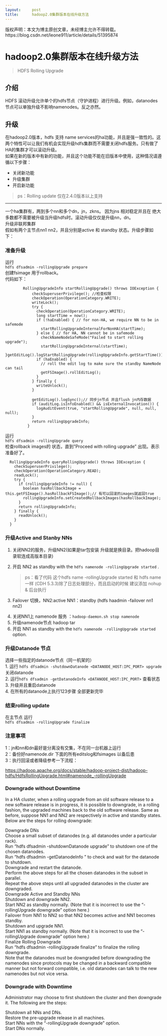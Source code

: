 ```yaml
---
layout:     post
title:      hadoop2.0集群版本在线升级方法
---
```

<div id="article_content" class="article_content clearfix csdn-tracking-statistics" data-pid="blog" data-mod="popu_307" data-dsm="post">
								<div class="article-copyright">
					版权声明：本文为博主原创文章，未经博主允许不得转载。					https://blog.csdn.net/leone911/article/details/51395874				</div>
								            <div id="content_views" class="markdown_views prism-atom-one-dark">
							<!-- flowchart 箭头图标 勿删 -->
							<svg xmlns="http://www.w3.org/2000/svg" style="display: none;"><path stroke-linecap="round" d="M5,0 0,2.5 5,5z" id="raphael-marker-block" style="-webkit-tap-highlight-color: rgba(0, 0, 0, 0);"></path></svg>
							<h1 id="hadoop20集群版本在线升级方法">hadoop2.0集群版本在线升级方法</h1>

<blockquote>
  <p>HDFS Rolling Upgrade</p>
</blockquote>



<h2 id="介绍">介绍</h2>

<p>HDFS 滚动升级允许单个的hdfs节点（守护进程）进行升级。例如，datanodes 节点可以单独升级不影响namenodes。反之亦然。</p>



<h2 id="升级">升级</h2>

<p>在hadoop2.0版本，hdfs 支持 name services的ha功能，并且是强一致性的。这两个特性可以让我们有机会实现升级hdfs集群而不需要关闭hdfs服务。只有做了HA的集群才可以滚动升级。 <br>
如果在新的版本中有新的功能，并且这个功能不能在旧版本中使用，这种情况请遵循以下步骤：</p>

<ul>
<li>关闭新功能</li>
<li>升级集群</li>
<li>开启新功能</li>
</ul>

<blockquote>
  <p>ps：Rolling update 仅在2.4.0版本以上支持</p>
</blockquote>

<hr>

<p>一个ha集群有，两到多个nn和多个dn，jn，zkns。 因为jns 相对稳定并且在 绝大多数都不需要被升级当升级hdfs时。滚动升级仅仅是升级nn，dn。 <br>
升级非联邦集群 <br>
假如有两个主节点nn1 nn2，并且分别是active 和 standby 状态。升级步骤如下：</p>



<h3 id="准备升级">准备升级</h3>

<p>运行 <br>
<code>hdfs dfsadmin -rollingUpgrade prepare</code> <br>
创建fsimage 用于rollback。 <br>
代码如下：</p>



<pre class="prettyprint"><code class=" hljs java">        RollingUpgradeInfo startRollingUpgrade() <span class="hljs-keyword">throws</span> IOException {
            checkSuperuserPrivilege(); <span class="hljs-comment">//检查权限</span>
            checkOperation(OperationCategory.WRITE);
            writeLock();
            <span class="hljs-keyword">try</span> {
              checkOperation(OperationCategory.WRITE);
              <span class="hljs-keyword">long</span> startTime = now();
              <span class="hljs-keyword">if</span> (!haEnabled) { <span class="hljs-comment">// for non-HA, we require NN to be in safemode</span>
                startRollingUpgradeInternalForNonHA(startTime);
              } <span class="hljs-keyword">else</span> { <span class="hljs-comment">// for HA, NN cannot be in safemode</span>
                checkNameNodeSafeMode(<span class="hljs-string">"Failed to start rolling upgrade"</span>);
                startRollingUpgradeInternal(startTime);
              }getEditLog().logStartRollingUpgrade(rollingUpgradeInfo.getStartTime());
              <span class="hljs-keyword">if</span> (haEnabled) {
                <span class="hljs-comment">// roll the edit log to make sure the standby NameNode can tail</span>
                getFSImage().rollEditLog();
              }
            } <span class="hljs-keyword">finally</span> {
              writeUnlock();
            }

            getEditLog().logSync();<span class="hljs-comment">// 同步jn节点 并且flush jn内存数据</span>
            <span class="hljs-keyword">if</span> (auditLog.isInfoEnabled() &amp;&amp; isExternalInvocation()) {
              logAuditEvent(<span class="hljs-keyword">true</span>, <span class="hljs-string">"startRollingUpgrade"</span>, <span class="hljs-keyword">null</span>, <span class="hljs-keyword">null</span>, <span class="hljs-keyword">null</span>);
            }
            <span class="hljs-keyword">return</span> rollingUpgradeInfo;
          }</code></pre>

<p>运行 <br>
<code>hdfs dfsadmin -rollingUpgrade query</code> <br>
 检查rollback images的 状态，直到”Proceed with rolling upgrade” 出现。表示准备好了。</p>



<pre class="prettyprint"><code class=" hljs java">  RollingUpgradeInfo queryRollingUpgrade() <span class="hljs-keyword">throws</span> IOException {
    checkSuperuserPrivilege();
    checkOperation(OperationCategory.READ);
    readLock();
    <span class="hljs-keyword">try</span> {
      <span class="hljs-keyword">if</span> (rollingUpgradeInfo != <span class="hljs-keyword">null</span>) {
        <span class="hljs-keyword">boolean</span> hasRollbackImage = <span class="hljs-keyword">this</span>.getFSImage().hasRollbackFSImage();<span class="hljs-comment">// 有可以回滚的images就返回true</span>
        rollingUpgradeInfo.setCreatedRollbackImages(hasRollbackImage);
      }
      <span class="hljs-keyword">return</span> rollingUpgradeInfo;
    } <span class="hljs-keyword">finally</span> {
      readUnlock();
    }
  }</code></pre>



<h3 id="升级active-and-stanby-nns">升级Active and Stanby NNs</h3>

<ol>
<li>关闭NN2的服务，升级NN2(如果是tar包安装 升级就是换目录。把hadoop目录软连成高版本目录)</li>
<li><p>开启 NN2 as standby with the <code>hdfs namenode -rollingUpgrade started</code> .</p>

<blockquote>
  <p>ps：看了代码 这个hdfs name -rollingUpgrade started 和 hdfs name  一样 (CDH 5.3.3)除了日志处理部分，而且启动的时候 建议添加 nohup &amp; 后台执行</p>
</blockquote></li>
<li><p>Failover 切换，NN2:active NN1：standby (hdfs  haadmin -failover nn1 nn2)</p></li>
<li>关闭NN1上 namenode 服务 ：<code>hadoop-daemon.sh stop namenode</code></li>
<li>升级namenode节点 hadoop tar</li>
<li>开启 NN1 as standby with the <code>hdfs namenode -rollingUpgrade started</code> option.</li>
</ol>

<h3 id="升级datanode-节点">升级Datanode 节点</h3>

<p>选择一些指定的datanode节点（同一机架的） <br>
1. 运行 <code>hdfs dfsadmin -shutdownDatanode &lt;DATANODE_HOST:IPC_PORT&gt; upgrade</code>   关闭datanode <br>
2. 运行<code>hdfs dfsadmin -getDatanodeInfo &lt;DATANODE_HOST:IPC_PORT&gt;</code> 查看状态 <br>
3.  升级并且重启datanode <br>
4. 在所有的datanode上执行123步骤 全部更新完毕</p>



<h3 id="结束rolling-update">结束rolling update</h3>

<p>在主节点 运行 <br>
<code>hdfs dfsadmin -rollingUpgrade finalize</code></p>



<h3 id="注意事项">注意事项</h3>

<p>1：jn和nn和dn最好是分离没有交集，不在同一台机器上运行 <br>
2：备份好namenode.dir 下面的所有editslog和fsimages 以备后患 <br>
3：执行回滚或者降级参考一下流程：</p>

<p><a href="https://hadoop.apache.org/docs/stable/hadoop-project-dist/hadoop-hdfs/HdfsRollingUpgrade.html#namenode_-rollingUpgrade" rel="nofollow">https://hadoop.apache.org/docs/stable/hadoop-project-dist/hadoop-hdfs/HdfsRollingUpgrade.html#namenode_-rollingUpgrade</a></p>



<h3 id="downgrade-without-downtime">Downgrade without Downtime</h3>

<p>In a HA cluster, when a rolling upgrade from an old software release to a new software release is in progress, it is possible to downgrade, in a rolling fashion, the upgraded machines back to the old software release. Same as before, suppose NN1 and NN2 are respectively in active and standby states. Below are the steps for rolling downgrade:</p>

<p>Downgrade DNs <br>
Choose a small subset of datanodes (e.g. all datanodes under a particular rack). <br>
Run “hdfs dfsadmin -shutdownDatanode  upgrade” to shutdown one of the chosen datanodes. <br>
Run “hdfs dfsadmin -getDatanodeInfo ” to check and wait for the datanode to shutdown. <br>
Downgrade and restart the datanode. <br>
Perform the above steps for all the chosen datanodes in the subset in parallel. <br>
Repeat the above steps until all upgraded datanodes in the cluster are downgraded. <br>
Downgrade Active and Standby NNs <br>
Shutdown and downgrade NN2. <br>
Start NN2 as standby normally. (Note that it is incorrect to use the “-rollingUpgrade downgrade” option here.) <br>
Failover from NN1 to NN2 so that NN2 becomes active and NN1 becomes standby. <br>
Shutdown and upgrade NN1. <br>
Start NN1 as standby normally. (Note that it is incorrect to use the “-rollingUpgrade downgrade” option here.) <br>
Finalize Rolling Downgrade <br>
Run “hdfs dfsadmin -rollingUpgrade finalize” to finalize the rolling downgrade. <br>
Note that the datanodes must be downgraded before downgrading the namenodes since protocols may be changed in a backward compatible manner but not forward compatible, i.e. old datanodes can talk to the new namenodes but not vice versa.</p>



<h3 id="downgrade-with-downtime">Downgrade with Downtime</h3>

<p>Administrator may choose to first shutdown the cluster and then downgrade it. The following are the steps:</p>

<p>Shutdown all NNs and DNs. <br>
Restore the pre-upgrade release in all machines. <br>
Start NNs with the “-rollingUpgrade downgrade” option. <br>
Start DNs normally.</p>            </div>
						<link href="https://csdnimg.cn/release/phoenix/mdeditor/markdown_views-9e5741c4b9.css" rel="stylesheet">
                </div>
